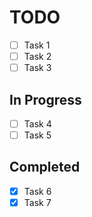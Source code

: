# TODO

- [ ] Task 1
- [ ] Task 2
- [ ] Task 3

## In Progress

- [ ] Task 4
- [ ] Task 5

## Completed

- [x] Task 6
- [x] Task 7
